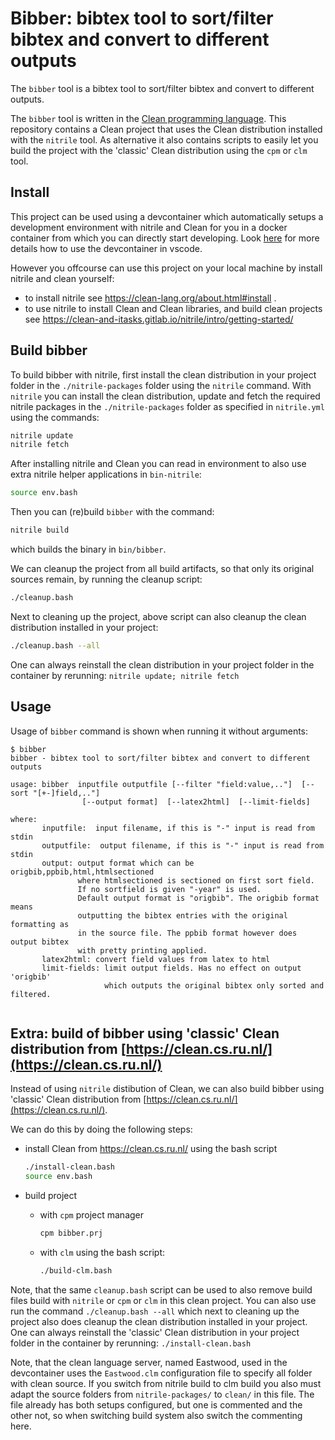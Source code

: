 # Bibber: bibtex tool to sort/filter bibtex and convert to different outputs

The `bibber` tool is a bibtex tool to sort/filter bibtex and convert to different
outputs.

The `bibber` tool is written in the
[Clean programming language](http://clean.cs.ru.nl/). This repository contains a
Clean project that uses the Clean distribution installed with the `nitrile` tool. As
alternative it also contains scripts to easily let you build the project with the
'classic' Clean distribution using the `cpm` or `clm` tool.

## Install

This project can be used using a devcontainer which automatically setups a
development environment with nitrile and Clean for you in a docker container from
which you can directly start developing. Look
[here](https://https://github.com/harcokuppens/clean-nitrile-helloworld) for more
details how to use the devcontainer in vscode.

However you offcourse can use this project on your local machine by install nitrile
and clean yourself:

- to install nitrile see https://clean-lang.org/about.html#install .
- to use nitrile to install Clean and Clean libraries, and build clean projects see
  https://clean-and-itasks.gitlab.io/nitrile/intro/getting-started/

## Build bibber

To build bibber with nitrile, first install the clean distribution in your project
folder in the `./nitrile-packages` folder using the `nitrile` command. With `nitrile`
you can install the clean distribution, update and fetch the required nitrile
packages in the `./nitrile-packages` folder as specified in `nitrile.yml` using the
commands:

```sh
nitrile update
nitrile fetch
```

After installing nitrile and Clean you can read in environment to also use extra
nitrile helper applications in `bin-nitrile`:

```sh
source env.bash
```

Then you can (re)build `bibber` with the command:

```sh
nitrile build
```

which builds the binary in `bin/bibber`.

We can cleanup the project from all build artifacts, so that only its original
sources remain, by running the cleanup script:

```sh
./cleanup.bash
```

Next to cleaning up the project, above script can also cleanup the clean distribution
installed in your project:

```sh
./cleanup.bash --all
```

One can always reinstall the clean distribution in your project folder in the
container by rerunning: `nitrile update; nitrile fetch`

## Usage

Usage of `bibber` command is shown when running it without arguments:

```
$ bibber
bibber - bibtex tool to sort/filter bibtex and convert to different outputs

usage: bibber  inputfile outputfile [--filter "field:value,.."]  [--sort "[+-]field,.."]
                [--output format]  [--latex2html]  [--limit-fields]

where:
       inputfile:  input filename, if this is "-" input is read from stdin
       outputfile:  output filename, if this is "-" input is read from stdin
       output: output format which can be origbib,ppbib,html,htmlsectioned
               where htmlsectioned is sectioned on first sort field.
               If no sortfield is given "-year" is used.
               Default output format is "origbib". The origbib format means
               outputting the bibtex entries with the original formatting as
               in the source file. The ppbib format however does output bibtex
               with pretty printing applied.
       latex2html: convert field values from latex to html
       limit-fields: limit output fields. Has no effect on output 'origbib'
                     which outputs the original bibtex only sorted and filtered.


```

## Extra: build of bibber using 'classic' Clean distribution from [https://clean.cs.ru.nl/](https://clean.cs.ru.nl/)

Instead of using `nitrile` distibution of Clean, we can also build bibber using
'classic' Clean distribution from [https://clean.cs.ru.nl/](https://clean.cs.ru.nl/).

We can do this by doing the following steps:

- install Clean from https://clean.cs.ru.nl/ using the bash script

  ```sh
  ./install-clean.bash
  source env.bash
  ```

- build project

  - with `cpm` project manager

    ```sh
    cpm bibber.prj
    ```

  - with `clm` using the bash script:

    ```sh
    ./build-clm.bash
    ```

Note, that the same `cleanup.bash` script can be used to also remove build files
build with `nitrile` or `cpm` or `clm` in this clean project. You can also use run
the command `./cleanup.bash --all` which next to cleaning up the project also does
cleanup the clean distribution installed in your project. One can always reinstall
the 'classic' Clean distribution in your project folder in the container by
rerunning: `./install-clean.bash`

Note, that the clean language server, named Eastwood, used in the devcontainer uses
the `Eastwood.clm` configuration file to specify all folder with clean source. If you
switch from nitrile build to clm build you also must adapt the source folders from
`nitrile-packages/` to `clean/` in this file. The file already has both setups
configured, but one is commented and the other not, so when switching build system
also switch the commenting here.
